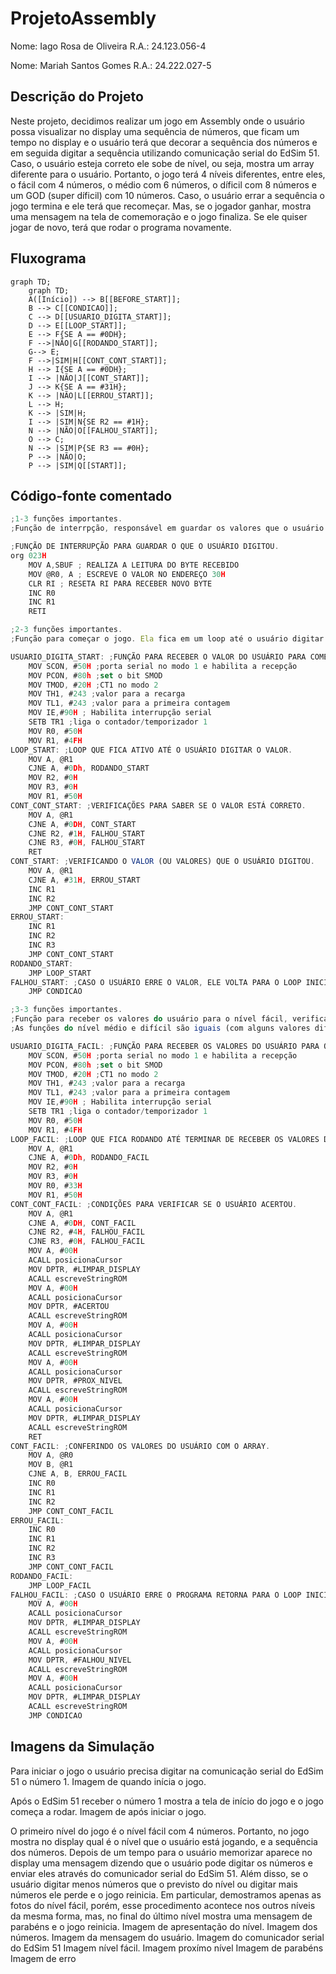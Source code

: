 # ProjetoAssembly
Nome: Iago Rosa de Oliveira R.A.: 24.123.056-4

Nome: Mariah Santos Gomes R.A.: 24.222.027-5

## Descrição do Projeto

Neste projeto, decidimos realizar um jogo em Assembly onde o usuário possa visualizar no display uma sequência de números, que ficam um tempo no display e o usuário terá que decorar a sequência dos números e em seguida digitar a sequência utilizando comunicação serial do EdSim 51. Caso, o usuário esteja correto ele sobe de nível, ou seja, mostra um array diferente para o usuário. Portanto, o jogo terá 4 níveis diferentes, entre eles, o fácil com 4 números, o médio com 6 números, o díficil com 8 números e um GOD (super díficil) com 10 números. Caso, o usuário errar a sequência o jogo termina e ele terá que recomeçar. Mas, se o jogador ganhar, mostra uma mensagem na tela de comemoração e o jogo finaliza. Se ele quiser jogar de novo, terá que rodar o programa novamente. 

## Fluxograma
```mermaid
graph TD;
    graph TD;
    A([Início]) --> B[[BEFORE_START]];
    B --> C[[CONDICAO]];
    C --> D[[USUARIO_DIGITA_START]];
    D --> E[[LOOP_START]];
    E --> F{SE A == #0DH};
    F -->|NÃO|G[[RODANDO_START]];
    G--> E;
    F -->|SIM|H[[CONT_CONT_START]];
    H --> I{SE A == #0DH};
    I --> |NÃO|J[[CONT_START]];
    J --> K{SE A == #31H};
    K --> |NÃO|L[[ERROU_START]];
    L --> H; 
    K --> |SIM|H;
    I --> |SIM|N{SE R2 == #1H};
    N --> |NÃO|O[[FALHOU_START]];
    O --> C;
    N --> |SIM|P{SE R3 == #0H};
    P --> |NÃO|O;
    P --> |SIM|Q[[START]];
```

## Código-fonte comentado

```javascript
;1-3 funções importantes.
;Função de interrpção, responsável em guardar os valores que o usuário digitou em um array.

;FUNÇÃO DE INTERRUPÇÃO PARA GUARDAR O QUE O USUÁRIO DIGITOU. 
org 023H
	MOV A,SBUF ; REALIZA A LEITURA DO BYTE RECEBIDO
	MOV @R0, A ; ESCREVE O VALOR NO ENDEREÇO 30H
	CLR RI ; RESETA RI PARA RECEBER NOVO BYTE
	INC R0
	INC R1
	RETI
```

```javascript
;2-3 funções importantes.
;Função para começar o jogo. Ela fica em um loop até o usuário digitar 1 (nem mais e nem menos).

USUARIO_DIGITA_START: ;FUNÇÃO PARA RECEBER O VALOR DO USUÁRIO PARA COMEÇAR O JOGO.
	MOV SCON, #50H ;porta serial no modo 1 e habilita a recepção
	MOV PCON, #80h ;set o bit SMOD 
	MOV TMOD, #20H ;CT1 no modo 2 
	MOV TH1, #243 ;valor para a recarga 
	MOV TL1, #243 ;valor para a primeira contagem
	MOV IE,#90H ; Habilita interrupção serial
	SETB TR1 ;liga o contador/temporizador 1 
	MOV R0, #50H
	MOV R1, #4FH
LOOP_START: ;LOOP QUE FICA ATIVO ATÉ O USUÁRIO DIGITAR O VALOR.
	MOV A, @R1
	CJNE A, #0Dh, RODANDO_START
	MOV R2, #0H
	MOV R3, #0H 
	MOV R1, #50H
CONT_CONT_START: ;VERIFICAÇÕES PARA SABER SE O VALOR ESTÁ CORRETO.
	MOV A, @R1
	CJNE A, #0DH, CONT_START
	CJNE R2, #1H, FALHOU_START
	CJNE R3, #0H, FALHOU_START
	RET
CONT_START: ;VERIFICANDO O VALOR (OU VALORES) QUE O USUÁRIO DIGITOU.
	MOV A, @R1
	CJNE A, #31H, ERROU_START
	INC R1
	INC R2
	JMP CONT_CONT_START
ERROU_START:
	INC R1
	INC R2
	INC R3
	JMP CONT_CONT_START
RODANDO_START:
	JMP LOOP_START
FALHOU_START: ;CASO O USUÁRIO ERRE O VALOR, ELE VOLTA PARA O LOOP INICIAL.
	JMP CONDICAO
```

```javascript
;3-3 funções importantes.
;Função para receber os valores do usuário para o nível fácil, verificar eles, e dizer se o usuário acertou ou não. Caso o usuário tenha acertado ele pula para o próximo nível, caso não, ele volta para o loop inicial.
;As funções do nível médio e difícil são iguais (com alguns valores diferentes), e o nível GOD é bem parecido, mudando que se o usuário ganhar ele também volta para o loop inicial.

USUARIO_DIGITA_FACIL: ;FUNÇÃO PARA RECEBER OS VALORES DO USUÁRIO PARA O NÍVEL FÁCIL.
	MOV SCON, #50H ;porta serial no modo 1 e habilita a recepção
	MOV PCON, #80h ;set o bit SMOD 
	MOV TMOD, #20H ;CT1 no modo 2 
	MOV TH1, #243 ;valor para a recarga 
	MOV TL1, #243 ;valor para a primeira contagem
	MOV IE,#90H ; Habilita interrupção serial
	SETB TR1 ;liga o contador/temporizador 1 
	MOV R0, #50H
	MOV R1, #4FH
LOOP_FACIL: ;LOOP QUE FICA RODANDO ATÉ TERMINAR DE RECEBER OS VALORES DO USUÁRIO.
	MOV A, @R1
	CJNE A, #0Dh, RODANDO_FACIL
	MOV R2, #0H
	MOV R3, #0H 
	MOV R0, #33H
	MOV R1, #50H
CONT_CONT_FACIL: ;CONDIÇÕES PARA VERIFICAR SE O USUÁRIO ACERTOU.
	MOV A, @R1
	CJNE A, #0DH, CONT_FACIL
	CJNE R2, #4H, FALHOU_FACIL
	CJNE R3, #0H, FALHOU_FACIL
	MOV A, #00H
	ACALL posicionaCursor
	MOV DPTR, #LIMPAR_DISPLAY
	ACALL escreveStringROM
	MOV A, #00H
	ACALL posicionaCursor
	MOV DPTR, #ACERTOU
	ACALL escreveStringROM
	MOV A, #00H
	ACALL posicionaCursor
	MOV DPTR, #LIMPAR_DISPLAY
	ACALL escreveStringROM
	MOV A, #00H
	ACALL posicionaCursor
	MOV DPTR, #PROX_NIVEL
	ACALL escreveStringROM
	MOV A, #00H
	ACALL posicionaCursor
	MOV DPTR, #LIMPAR_DISPLAY
	ACALL escreveStringROM
	RET
CONT_FACIL: ;CONFERINDO OS VALORES DO USUÁRIO COM O ARRAY.
	MOV A, @R0
	MOV B, @R1
	CJNE A, B, ERROU_FACIL
	INC R0
	INC R1
	INC R2
	JMP CONT_CONT_FACIL
ERROU_FACIL:
	INC R0
	INC R1
	INC R2
	INC R3
	JMP CONT_CONT_FACIL
RODANDO_FACIL:
	JMP LOOP_FACIL
FALHOU_FACIL: ;CASO O USUÁRIO ERRE O PROGRAMA RETORNA PARA O LOOP INICIAL.
	MOV A, #00H
	ACALL posicionaCursor
	MOV DPTR, #LIMPAR_DISPLAY
	ACALL escreveStringROM
	MOV A, #00H
	ACALL posicionaCursor
	MOV DPTR, #FALHOU_NIVEL
	ACALL escreveStringROM
	MOV A, #00H
	ACALL posicionaCursor
	MOV DPTR, #LIMPAR_DISPLAY
	ACALL escreveStringROM
	JMP CONDICAO
```

## Imagens da Simulação
Para iniciar o jogo o usuário precisa digitar na comunicação serial do EdSim 51 o número 1.
Imagem de quando inícia o jogo.

Após o EdSim 51 receber o número 1 mostra a tela de início do jogo e o jogo começa a rodar. 
Imagem de após iniciar o jogo.

O primeiro nível do jogo é o nível fácil com 4 números. Portanto, no jogo mostra no display qual é o nível que o usuário está jogando, e a sequência dos números. Depois de um tempo para o usuário memorizar aparece no display uma mensagem dizendo que o usuário pode digitar os números e enviar eles através do comunicador serial do EdSim 51. Além disso, se o usuário digitar menos números que o previsto do nível ou digitar mais números ele perde e o jogo reinicia.  Em particular, demostramos apenas as fotos do nível fácil, porém, esse procedimento acontece nos outros níveis da mesma forma, mas, no final do último nível mostra uma mensagem de parabéns e o jogo reinicia.
Imagem de apresentação do nível.
Imagem dos números.
Imagem da mensagem do usuário.
Imagem do comunicador serial do EdSim 51
Imagem nível fácil.
Imagem proxímo nível
Imagem de parabéns
Imagem de erro
